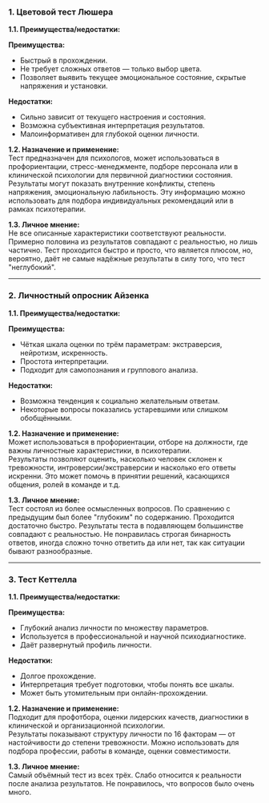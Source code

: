 ### **1. Цветовой тест Люшера**

**1.1. Преимущества/недостатки:**  

**Преимущества:**
- Быстрый в прохождении.
- Не требует сложных ответов — только выбор цвета.
- Позволяет выявить текущее эмоциональное состояние, скрытые напряжения и установки.

**Недостатки:**
- Сильно зависит от текущего настроения и состояния.
- Возможна субъективная интерпретация результатов.
- Малоинформативен для глубокой оценки личности.

**1.2. Назначение и применение:**  
Тест предназначен для психологов, может использоваться в профориентации, стресс-менеджменте, подборе персонала или в клинической психологии для первичной диагностики состояния.  
Результаты могут показать внутренние конфликты, степень напряжения, эмоциональную лабильность. Эту информацию можно использовать для подбора индивидуальных рекомендаций или в рамках психотерапии.

**1.3. Личное мнение:**  
Не все описанные характеристики соответствуют реальности. Примерно половина из результатов совпадают с реальностью, но лишь частично. Тест проходится быстро и просто, что является плюсом, но, вероятно, даёт не самые надёжные результаты в силу того, что тест "неглубокий".

---

### **2. Личностный опросник Айзенка**

**1.1. Преимущества/недостатки:**  

**Преимущества:**
- Чёткая шкала оценки по трём параметрам: экстраверсия, нейротизм, искренность.
- Простота интерпретации.
- Подходит для самопознания и группового анализа.

**Недостатки:**
- Возможна тенденция к социально желательным ответам.
- Некоторые вопросы показались устаревшими или слишком обобщёнными.

**1.2. Назначение и применение:**  
Может использоваться в профориентации, отборе на должности, где важны личностные характеристики, в психотерапии.  
Результаты позволяют оценить, насколько человек склонен к тревожности, интроверсии/экстраверсии и насколько его ответы искренни. Это может помочь в принятии решений, касающихся общения, ролей в команде и т.д.

**1.3. Личное мнение:**  
Тест состоял из более осмысленных вопросов. По сравнению с предыдущим был более "глубоким" по содержанию. Проходится достаточно быстро. Результаты теста в подавляющем большинстве совпадают с реальностью. Не понравилась строгая бинарность ответов, иногда сложно точно ответить да или нет, так как ситуации бывают разнообразные.

---

### **3. Тест Кеттелла**
**1.1. Преимущества/недостатки:**  

**Преимущества:**
- Глубокий анализ личности по множеству параметров.
- Используется в профессиональной и научной психодиагностике.
- Даёт развернутый профиль личности.

**Недостатки:**
- Долгое прохождение.
- Интерпретация требует подготовки, чтобы понять все шкалы.
- Может быть утомительным при онлайн-прохождении.

**1.2. Назначение и применение:**  
Подходит для профотбора, оценки лидерских качеств, диагностики в клинической и организационной психологии.  
Результаты показывают структуру личности по 16 факторам — от настойчивости до степени тревожности. Можно использовать для подбора профессии, работы в команде, оценки совместимости.

**1.3. Личное мнение:**  
Самый объёмный тест из всех трёх. Слабо относится к реальности после анализа результатов. Не понравилось, что вопросов было очень много.